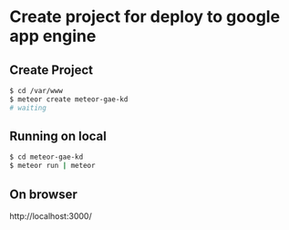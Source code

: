 # Create project for deploy to google app engine

## Create Project
```bash
$ cd /var/www
$ meteor create meteor-gae-kd
# waiting
```

## Running on local
```bash
$ cd meteor-gae-kd
$ meteor run | meteor
```

## On browser
http://localhost:3000/
